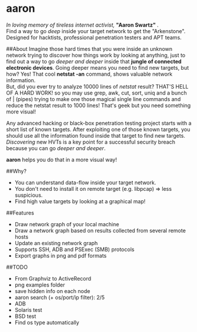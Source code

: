aaron
======
*In loving memory of tireless internet activist,* **"Aaron Swartz"** *.*<br>
Find a way to go *deep* inside your target network to get the "Arkenstone".<br>
Designed for hacktists, professional penetration testers and APT teams.

##About
Imagine those hard times that you were inside an unknown network trying to discover how things work by looking at anything, 
just to find out a way to go *deeper and deeper* inside that **jungle of connected electronic devices**.  Going deeper means you need
to find new targets, but how? Yes! That cool **netstat -an** command, shows valuable network information.<br>
But, did you ever try to analyze 10000 lines of *netstat* result? THAT'S HELL OF A HARD WORK! so you may use grep, awk, cut, sort, uniq and a bunch of | (pipes)
trying to make one those magical single line commands and reduce the netstat result to 1000 lines! That's geek but you need something more visual!

Any advanced hacking or black-box penetration testing project starts with a short list of known targets. After exploiting
one of those known targets, you should use all the information found inside that target to find new targets.
*Discovering* new HVTs is a key point for a successful security breach because you can go *deeper and deeper*.

**aaron** helps you do that in a more visual way!

##Why?
- You can understand data-flow inside your target network.
- You don't need to install it on remote target (e.g. libpcap) => less suspicious.
- Find high value targets by looking at a graphical map!

##Features
- Draw network graph of your local machine
- Draw a network graph based on results collected from several remote hosts
- Update an existing network graph
- Supports SSH, ADB and PSExec (SMB) protocols
- Export graphs in png and pdf formats

##TODO
- From Graphviz to ActiveRecord
- png examples folder<br>
- save hidden info on each node<br>
- aaron search (+ os/port/ip filter): 2/5<br>
- ADB<br>
- Solaris test<br>
- BSD test<br>
- Find os type automatically
